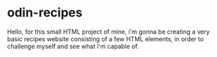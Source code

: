 # odin-recipes

Hello, for this small HTML project of mine,
i'm gonna be creating a very basic recipes website
consisting of a few HTML elements, in order to challenge
myself and see what i'm capable of.

